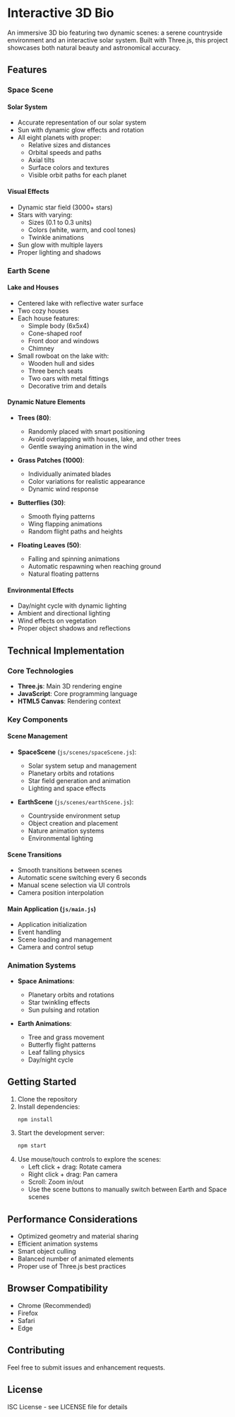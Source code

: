 # Interactive 3D Bio

An immersive 3D bio featuring two dynamic scenes: a serene countryside environment and an interactive solar system. Built with Three.js, this project showcases both natural beauty and astronomical accuracy.

## Features

### Space Scene

#### Solar System
- Accurate representation of our solar system
- Sun with dynamic glow effects and rotation
- All eight planets with proper:
  - Relative sizes and distances
  - Orbital speeds and paths
  - Axial tilts
  - Surface colors and textures
  - Visible orbit paths for each planet

#### Visual Effects
- Dynamic star field (3000+ stars)
- Stars with varying:
  - Sizes (0.1 to 0.3 units)
  - Colors (white, warm, and cool tones)
  - Twinkle animations
- Sun glow with multiple layers
- Proper lighting and shadows

### Earth Scene

#### Lake and Houses
- Centered lake with reflective water surface
- Two cozy houses
- Each house features:
  - Simple body (6x5x4)
  - Cone-shaped roof
  - Front door and windows
  - Chimney
- Small rowboat on the lake with:
  - Wooden hull and sides
  - Three bench seats
  - Two oars with metal fittings
  - Decorative trim and details

#### Dynamic Nature Elements
- **Trees (80)**:
  - Randomly placed with smart positioning
  - Avoid overlapping with houses, lake, and other trees
  - Gentle swaying animation in the wind

- **Grass Patches (1000)**:
  - Individually animated blades
  - Color variations for realistic appearance
  - Dynamic wind response

- **Butterflies (30)**:
  - Smooth flying patterns
  - Wing flapping animations
  - Random flight paths and heights

- **Floating Leaves (50)**:
  - Falling and spinning animations
  - Automatic respawning when reaching ground
  - Natural floating patterns

#### Environmental Effects
- Day/night cycle with dynamic lighting
- Ambient and directional lighting
- Wind effects on vegetation
- Proper object shadows and reflections

## Technical Implementation

### Core Technologies
- **Three.js**: Main 3D rendering engine
- **JavaScript**: Core programming language
- **HTML5 Canvas**: Rendering context

### Key Components

#### Scene Management
- **SpaceScene** (`js/scenes/spaceScene.js`):
  - Solar system setup and management
  - Planetary orbits and rotations
  - Star field generation and animation
  - Lighting and space effects

- **EarthScene** (`js/scenes/earthScene.js`):
  - Countryside environment setup
  - Object creation and placement
  - Nature animation systems
  - Environmental lighting

#### Scene Transitions
- Smooth transitions between scenes
- Automatic scene switching every 6 seconds
- Manual scene selection via UI controls
- Camera position interpolation

#### Main Application (`js/main.js`)
- Application initialization
- Event handling
- Scene loading and management
- Camera and control setup

### Animation Systems
- **Space Animations**:
  - Planetary orbits and rotations
  - Star twinkling effects
  - Sun pulsing and rotation
  
- **Earth Animations**:
  - Tree and grass movement
  - Butterfly flight patterns
  - Leaf falling physics
  - Day/night cycle

## Getting Started

1. Clone the repository
2. Install dependencies:
   ```bash
   npm install
   ```
3. Start the development server:
   ```bash
   npm start
   ```
4. Use mouse/touch controls to explore the scenes:
   - Left click + drag: Rotate camera
   - Right click + drag: Pan camera
   - Scroll: Zoom in/out
   - Use the scene buttons to manually switch between Earth and Space scenes

## Performance Considerations
- Optimized geometry and material sharing
- Efficient animation systems
- Smart object culling
- Balanced number of animated elements
- Proper use of Three.js best practices

## Browser Compatibility
- Chrome (Recommended)
- Firefox
- Safari
- Edge

## Contributing
Feel free to submit issues and enhancement requests.

## License
ISC License - see LICENSE file for details
